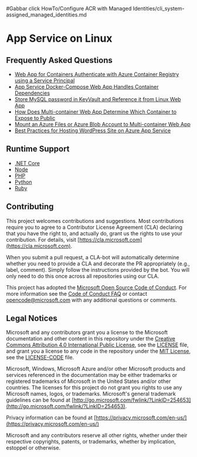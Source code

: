 #Gabbar click
HowTo/Configure ACR with Managed Identities/cli_system-assigned_managed_identities.md
# App Service on Linux

## Frequently Asked Questions

* [Web App for Containers Authenticate with Azure Container Registry using a Service Principal](./service_principal_auth_acr.md)
* [App Service Docker-Compose Web App Handles Container Dependencies](./docker_compose_depends_on.md)
* [Store MySQL password in KeyVault and Reference it from Linux Web App](./keyvault_reference_in_linux_app_service.md)
* [How Does Multi-container Web App Determine Which Container to Expose to Public](./how_multicontainer_webapp_determine_web_container.md)
* [Mount an Azure Files or Azure Blob Account to Multi-container Web App](./use_byos_for_multicontainer_web_app.md)
* [Best Practices for Hosting WordPress Site on Azure App Service](./wordpress_performance_best_practices.md)

## Runtime Support

* [.NET Core](./Runtime_Support/dot_net_core.md)
* [Node](./Runtime_Support/node_support.md)
* [PHP](./Runtime_Support/php_support.md)
* [Python](./Runtime_Support/python_support.md)
* [Ruby](./Runtime_Support/ruby_support.md)

## Contributing

This project welcomes contributions and suggestions.  Most contributions require you to agree to a
Contributor License Agreement (CLA) declaring that you have the right to, and actually do, grant us
the rights to use your contribution. For details, visit [https://cla.microsoft.com](https://cla.microsoft.com).

When you submit a pull request, a CLA-bot will automatically determine whether you need to provide
a CLA and decorate the PR appropriately (e.g., label, comment). Simply follow the instructions
provided by the bot. You will only need to do this once across all repositories using our CLA.

This project has adopted the [Microsoft Open Source Code of Conduct](https://opensource.microsoft.com/codeofconduct/).
For more information see the [Code of Conduct FAQ](https://opensource.microsoft.com/codeofconduct/faq/) or
contact [opencode@microsoft.com](mailto:opencode@microsoft.com) with any additional questions or comments.

## Legal Notices

Microsoft and any contributors grant you a license to the Microsoft documentation and other content
in this repository under the [Creative Commons Attribution 4.0 International Public License](https://creativecommons.org/licenses/by/4.0/legalcode),
see the [LICENSE](LICENSE) file, and grant you a license to any code in the repository under the [MIT License](https://opensource.org/licenses/MIT), see the
[LICENSE-CODE](LICENSE-CODE) file.

Microsoft, Windows, Microsoft Azure and/or other Microsoft products and services referenced in the documentation
may be either trademarks or registered trademarks of Microsoft in the United States and/or other countries.
The licenses for this project do not grant you rights to use any Microsoft names, logos, or trademarks.
Microsoft's general trademark guidelines can be found at [http://go.microsoft.com/fwlink/?LinkID=254653](http://go.microsoft.com/fwlink/?LinkID=254653).

Privacy information can be found at [https://privacy.microsoft.com/en-us/](https://privacy.microsoft.com/en-us/)

Microsoft and any contributors reserve all other rights, whether under their respective copyrights, patents,
or trademarks, whether by implication, estoppel or otherwise.
